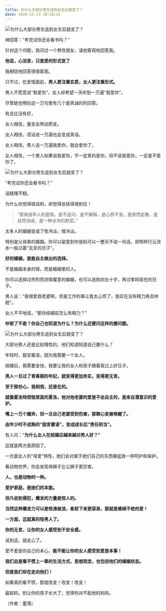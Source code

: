 ```yaml
---
title: 为什么大部分男生追到女生后就变了？
date: 2019-11-13 18:18:31
---
```

![为什么大部分男生追到女生后就变了？](http://p1.pstatp.com/large/pgc-image/9175655f1f464d45bcb4e3bdd6d4a3d3)
 


 神回答：“考完试你还会看书吗？”

 针对这个问题，我问过一个男性朋友，请他客观地回答我。

 **他说，心没变，只是爱的形式变了**

 我相信他回答得很客观。

 只不过，在爱情面前，**男人更注重实质，女人更注重形式。**

 男人不愿意说“我爱你”，女人却希望一天听到一万遍“我爱你”。

 尽管她也明白这一万句里有几个是真诚的的回答。

 有总比没有好，

 女人相信，量变会带动质变。

 女人相信，谎话说一万遍也会变成真话。

 女人相信，男人说一万遍我爱你，就会爱你了。

 女人相信，一个男人如果说我爱你，不一定真的爱你，但不说我爱你，一定是不爱你了。

![为什么大部分男生追到女生后就变了？](http://p9.pstatp.com/large/pgc-image/c77cda20b9504de385b595fcd8f8135b)
 


 “考完试你还会看书吗？”

 话糙理不糙。

 为什么你觉得很讽刺，却觉得总结得很到位！

> “原来成年人的感情，是不追问，是不解释，是心照不宣，是突然走散，是自然消减，是一种冰冷的默契。”

 太多人的婚姻变成了性冷淡、情冷淡。

 特别是父母辈的婚姻，你可以留意到你爸妈可以一整天不说一句话，却照样行云流水一般过着“无言的日子”。

 **好的婚姻，是能自主做出的选择。**

 不是婚姻本身的错，而是婚姻里的人。

 你可以选择过热烈而浓情蜜意的婚姻，也可以选到四五十岁，再过爹妈现在的日子。

 男人说：“我很爱我老婆啊，但是工作的事让我太心烦了，我实在没有精力再去哄她”。

 女人不平地说，“那你结婚前怎么有精力？”

 **吵架了不是？你自己也知道为什么？为什么还要问这样的傻问题。**

![为什么大部分男生追到女生后就变了？](http://p1.pstatp.com/large/pgc-image/87c72f4ae28343a7a188b32c7a4141ce)
 


 大部分男人还是比较理性的，他们知道知道自己要什么？

 年轻时，甜言蜜语，因为我需要一个女人。

 结婚后，我需要金钱，我要让我的女人和孩子跟着我过上好日子。

 **男人一旦过了青春期的年纪，就变得更加务实，变得更无言。**

 **至于那份心，我相信，还是在的。**

 **就像夏洛特烦恼里面的夏洛，他对他老婆的爱是不由自主的，是来自潜意识的爱护。**

 **嘴上一万个嫌弃，但一旦自己老婆受到伤害，那颗心变被唤醒了。**

 **由年少时不成熟的“甜言蜜语”，变成成长后“责任担当”。**

 有人问：“**为什么女人在结婚后越来越对男人好？”**

 这就是两方面原因了。

 一方面女人的“母爱”特性，她们会对属于她们自己的东西像猛兽一样呵护和保护。

 看动物世界，你会发现母狮子比公狮子更厉害。

 **人，也是动物的一种。**

 **爱护家庭，是她们的本能。**

 **但凡收到侵犯，爆发的力量是惊人的。**

 **当然这种爆发力可以是惊涛骇浪，柔软下来更容易，那就是缠绵不绝的爱！**

 **一方面，这就真的怪男人了。**

 **你的无言，让你的女人感受到不安全感。**

 说到这，就走心了。

 爱不爱是你自己的本心，**能不能让你的女人感受到爱是本事！**

 **我们总是看不惯上一辈的生活方式、思想观念，也包括他们的婚姻状态。**

 **但是我们却在走向他们！**

 如果真的看不惯，那就改变！改变！改变！

 最起码，别让你的孩子长大了，觉得你对不起他的妈妈。

 （作者：墨落）
